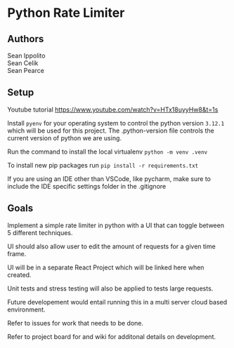 # Python Rate Limiter

## Authors
Sean Ippolito 
<br>
Sean Celik
<br>
Sean Pearce

## Setup

Youtube tutorial https://www.youtube.com/watch?v=HTx18uyyHw8&t=1s

Install `pyenv` for your operating system to control the python version `3.12.1` which will be used for this project. The .python-version file controls the current version of python we are using.

Run the command to install the local virtualenv `python -m venv .venv`

To install new pip packages run  `pip install -r requirements.txt`

If you are using an IDE other than VSCode, like pycharm, make sure to include the IDE specific settings folder in the .gitignore


## Goals
Implement a simple rate limiter in python with a UI that can toggle between 5 different techniques.

UI should also allow user to edit the amount of requests for a given time frame.

UI will be in a separate React Project which will be linked here when created.

Unit tests and stress testing will also be applied to tests large requests.

Future developement would entail running this in a multi server cloud based environment.

Refer to issues for work that needs to be done.

Refer to project board for and wiki for additonal details on development. 

